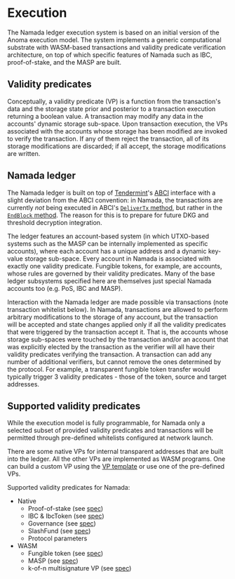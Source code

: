 # Execution

The Namada ledger execution system is based on an initial version of the Anoma execution model. The system implements a generic computational substrate with WASM-based transactions and validity predicate verification architecture, on top of which specific features of Namada such as IBC, proof-of-stake, and the MASP are built.

## Validity predicates

Conceptually, a validity predicate (VP) is a function from the transaction's data and the storage state prior and posterior to a transaction execution returning a boolean value. A transaction may modify any data in the accounts' dynamic storage sub-space. Upon transaction execution, the VPs associated with the accounts whose storage has been modified are invoked to verify the transaction. If any of them reject the transaction, all of its storage modifications are discarded; if all accept, the storage modifications are written.

## Namada ledger

The Namada ledger is built on top of [Tendermint](https://docs.tendermint.com/master/spec/)'s [ABCI](https://docs.tendermint.com/master/spec/abci/) interface with a slight deviation from the ABCI convention: in Namada, the transactions are currently *not* being executed in ABCI's [`DeliverTx` method](https://docs.tendermint.com/master/spec/abci/abci.html), but rather in the [`EndBlock` method](https://docs.tendermint.com/master/spec/abci/abci.html). The reason for this is to prepare for future DKG and threshold decryption integration. 

The ledger features an account-based system (in which UTXO-based systems such as the MASP can be internally implemented as specific accounts), where each account has a unique address and a dynamic key-value storage sub-space. Every account in Namada is associated with exactly one validity predicate. Fungible tokens, for example, are accounts, whose rules are governed by their validity predicates. Many of the base ledger subsystems specified here are themselves just special Namada accounts too (e.g. PoS, IBC and MASP).

Interaction with the Namada ledger are made possible via transactions (note transaction whitelist below). In Namada, transactions are allowed to perform arbitrary modifications to the storage of any account, but the transaction will be accepted and state changes applied only if all the validity predicates that were triggered by the transaction accept it. That is, the accounts whose storage sub-spaces were touched by the transaction and/or an account that was explicitly elected by the transaction as the verifier will all have their validity predicates verifying the transaction. A transaction can add any number of additional verifiers, but cannot remove the ones determined by the protocol. For example, a transparent fungible token transfer would typically trigger 3 validity predicates - those of the token, source and target addresses.

## Supported validity predicates

While the execution model is fully programmable, for Namada only a selected subset of provided validity predicates and transactions will be permitted through pre-defined whitelists configured at network launch. 

There are some native VPs for internal transparent addresses that are built into the ledger. All the other VPs are implemented as WASM programs. One can build a custom VP using the [VP template](https://github.com/anoma/namada/tree/master/wasm/vp_template) or use one of the pre-defined VPs.

Supported validity predicates for Namada:
- Native
    - Proof-of-stake (see [spec](../economics/proof-of-stake.md))
    - IBC & IbcToken (see [spec](../interoperability/ibc.md))
    - Governance (see [spec](./governance.md))
    - SlashFund (see [spec](./governance.md#SlashFundAddress))
    - Protocol parameters
- WASM
    - Fungible token (see [spec](./fungible-token.md))
    - MASP (see [spec](../masp.md))
    - k-of-n multisignature VP (see [spec](./multisignature.md))
